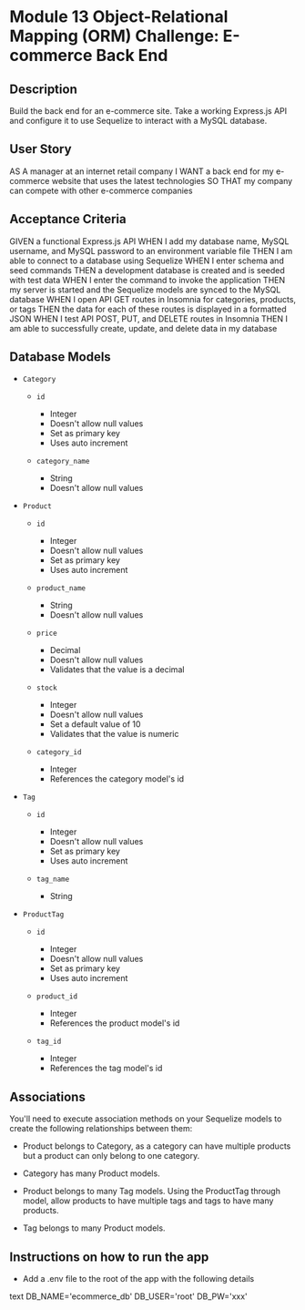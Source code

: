 # Module 13 Object-Relational Mapping (ORM) Challenge: E-commerce Back End

## Description

Build the back end for an e-commerce site. Take a working Express.js API and configure it to use Sequelize to interact with a MySQL database.

## User Story

AS A manager at an internet retail company
I WANT a back end for my e-commerce website that uses the latest technologies
SO THAT my company can compete with other e-commerce companies

## Acceptance Criteria

GIVEN a functional Express.js API
WHEN I add my database name, MySQL username, and MySQL password to an environment variable file
THEN I am able to connect to a database using Sequelize
WHEN I enter schema and seed commands
THEN a development database is created and is seeded with test data
WHEN I enter the command to invoke the application
THEN my server is started and the Sequelize models are synced to the MySQL database
WHEN I open API GET routes in Insomnia for categories, products, or tags
THEN the data for each of these routes is displayed in a formatted JSON
WHEN I test API POST, PUT, and DELETE routes in Insomnia
THEN I am able to successfully create, update, and delete data in my database

## Database Models

- `Category`

    - `id`
        - Integer
        - Doesn't allow null values
        - Set as primary key
        - Uses auto increment

    - `category_name`
        - String
        - Doesn't allow null values

- `Product`

    - `id`
        - Integer
        - Doesn't allow null values
        - Set as primary key
        - Uses auto increment

    - `product_name`
        - String
        - Doesn't allow null values

    - `price`
        - Decimal
        - Doesn't allow null values
        - Validates that the value is a decimal

    - `stock`
        - Integer
        - Doesn't allow null values
        - Set a default value of 10
        - Validates that the value is numeric

    - `category_id`
        - Integer
        - References the category model's id

- `Tag`

    - `id`
        - Integer
        - Doesn't allow null values
        - Set as primary key
        - Uses auto increment

    - `tag_name`
        - String

- `ProductTag`

    - `id`
        - Integer
        - Doesn't allow null values
        - Set as primary key
        - Uses auto increment

    - `product_id`
        - Integer
        - References the product model's id

    - `tag_id`
        - Integer
        - References the tag model's id

## Associations

You'll need to execute association methods on your Sequelize models to create the following relationships between them:

- Product belongs to Category, as a category can have multiple products but a product can only belong to one category.

- Category has many Product models.

- Product belongs to many Tag models. Using the ProductTag through model, allow products to have multiple tags and tags to have many products.

- Tag belongs to many Product models.

## Instructions on how to run the app

- Add a .env file to the root of the app with the following details

text
DB_NAME='ecommerce_db'
DB_USER='root'
DB_PW='xxx'